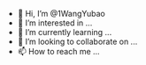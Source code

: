 - 👋 Hi, I’m @1WangYubao
- 👀 I’m interested in ...
- 🌱 I’m currently learning ...
- 💞️ I’m looking to collaborate on ...
- 📫 How to reach me ...

<!---
1WangYubao/1WangYubao is a ✨ special ✨ repository because its `README.md` (this file) appears on your GitHub profile.
You can click the Preview link to take a look at your changes.
--->

